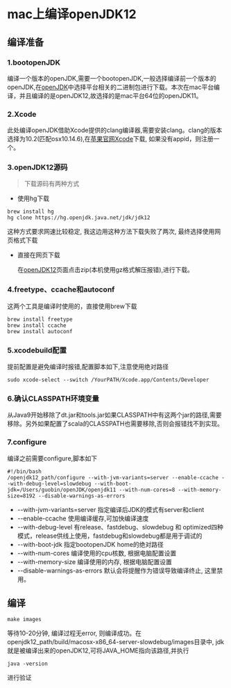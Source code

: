 # mac上编译openJDK12

## 编译准备
### 1.bootopenJDK
编译一个版本的openJDK,需要一个bootopenJDK,一般选择编译前一个版本的openJDK,在[openJDK](https://adoptopenjdk.net/archive.html)中选择平台相关的二进制包进行下载。本次在mac平台编译，并且编译的是openJDK12,故选择的是mac平台64位的openJDK11。
### 2.Xcode
此处编译openJDK借助Xcode提供的clang编译器,需要安装clang。clang的版本选择为10.2(匹配osx10.14.6),在[苹果官网Xcode](https://developer.apple.com/xcode/)下载, 如果没有appid，则注册一个。
### 3.openJDK12源码
> 下载源码有两种方式
  - 使用hg下载  


  ```shell
  brew install hg
  hg clone https://hg.openjdk.java.net/jdk/jdk12
  ```  
  
  这种方式要求网速比较稳定, 我这边用这种方法下载失败了两次, 最终选择使用网页格式下载
  - 直接在网页下载  


    在[openJDK12](https://hg.openjdk.java.net/jdk/jdk12)页面点击zip(本机使用gz格式解压报错),进行下载。

### 4.freetype、ccache和autoconf
这两个工具是编译时使用的，直接使用brew下载  
```shell
brew install freetype
brew install ccache
brew install autoconf
```  
### 5.xcodebuild配置
提前配置是避免编译时报错,配置脚本如下,注意使用绝对路径
```shell
sudo xcode-select --switch /YourPATH/Xcode.app/Contents/Developer
```  
### 6.确认CLASSPATH环境变量
从Java9开始移除了dt.jar和tools.jar如果CLASSPATH中有这两个jar的路径,需要移除。另外如果配置了scala的CLASSPATH也需要移除,否则会报错找不到实现。
### 7.configure
编译之前需要configure,脚本如下
```shell
#!/bin/bash
/openjdk12_path/configure --with-jvm-variants=server --enable-ccache --with-debug-level=slowdebug --with-boot-jdk=/Users/guobin/openJDK/openjdk11 --with-num-cores=8 --with-memory-size=8192 --disable-warnings-as-errors
```  
+ --with-jvm-variants=server 指定编译后JDK的模式有server和client
+ --enable-ccache 使用编译缓存,可加快编译速度
+ --with-debug-level 有release、fastdebug、slowdebug 和 optimized四种模式，release供线上使用，fastdebug和slowdebug都是用于调试的
+ --with-boot-jdk 指定bootopenJDK home的绝对路径
+ --with-num-cores 编译使用的cpu核数, 根据电脑配置设置
+ --with-memory-size 编译使用的内存, 根据电脑配置设置
+ --disable-warnings-as-errors 默认会将提醒作为错误导致编译终止, 这里禁用。  

## 编译  
```shell
make images
```  
等待10-20分钟, 编译过程无error, 则编译成功。在openjdk12_path/build/macosx-x86_64-server-slowdebug/images目录中, jdk就是被编译出来的openJDK12,可将JAVA_HOME指向该路径,并执行
```shell
java -version
```  
进行验证

